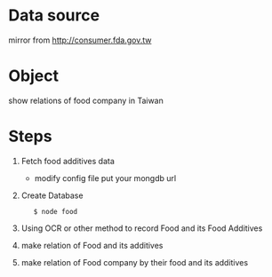 # Data source

mirror from http://consumer.fda.gov.tw

# Object

show relations of food company in Taiwan

# Steps
1. Fetch food additives data
	* modify config file
		put your mongdb url
2. Create Database
	 ```
		$ node food
	 ```
3. Using OCR or other method to record
	 Food and its Food Additives

4. make relation of Food and its additives 

5. make relation of Food company by their food and its additives